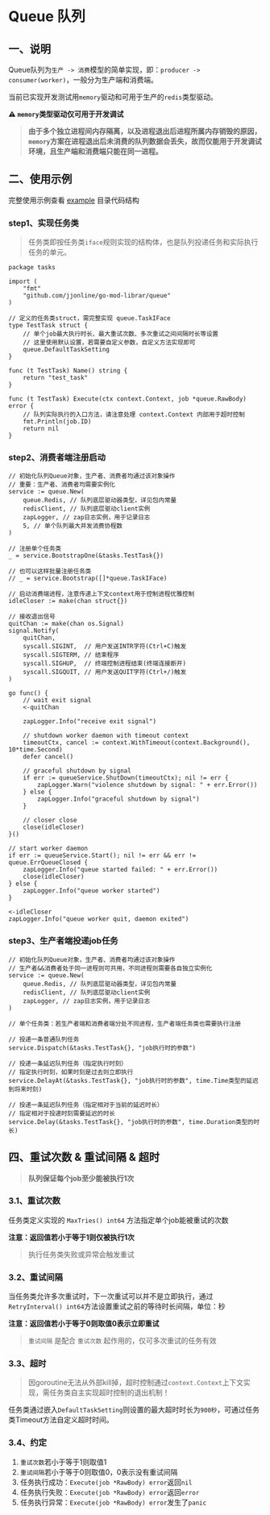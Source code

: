 # Queue 队列

## 一、说明

Queue队列为`生产 -> 消费`模型的简单实现，即：`producer -> consumer(worker)`，一般分为生产端和消费端。

当前已实现开发测试用`memory`驱动和可用于生产的`redis`类型驱动。

**⚠️ `memory`类型驱动仅可用于开发调试**

> **由于多个独立进程间内存隔离，以及进程退出后进程所属内存销毁的原因，`memory`方案在进程退出后未消费的队列数据会丢失，故而仅能用于开发调试环境，且生产端和消费端只能在同一进程。**

## 二、使用示例

完整使用示例查看 [example](https://github.com/jjonline/go-lib-backend/tree/master/queue/example) 目录代码结构

### step1、实现任务类

> 任务类即按任务类`iface`规则实现的结构体，也是队列投递任务和实际执行任务的单元。

````
package tasks

import (
    "fmt"
    "github.com/jjonline/go-mod-librar/queue"
)

// 定义的任务类struct，需完整实现 queue.TaskIFace
type TestTask struct {
    // 单个job最大执行时长、最大重试次数、多次重试之间间隔时长等设置
    // 这里使用默认设置，若需要自定义参数，自定义方法实现即可
    queue.DefaultTaskSetting
}

func (t TestTask) Name() string {
    return "test_task"
}

func (t TestTask) Execute(ctx context.Context, job *queue.RawBody) error {
    // 队列实际执行的入口方法，请注意处理 context.Context 内部用于超时控制 
    fmt.Println(job.ID)
    return nil
}
````

### step2、消费者端注册启动

````
// 初始化队列Queue对象，生产者、消费者均通过该对象操作
// 重要：生产者、消费者均需要实例化
service := queue.New(
    queue.Redis, // 队列底层驱动器类型，详见包内常量
    redisClient, // 队列底层驱动client实例
    zapLogger, // zap日志实例，用于记录日志
    5, // 单个队列最大并发消费协程数
)

// 注册单个任务类
_ = service.BootstrapOne(&tasks.TestTask{})

// 也可以这样批量注册任务类
// _ = service.Bootstrap([]*queue.TaskIFace)

// 启动消费端进程，注意传递上下文context用于控制进程优雅控制
idleCloser := make(chan struct{})

// 接收退出信号
quitChan := make(chan os.Signal)
signal.Notify(
    quitChan,
    syscall.SIGINT,  // 用户发送INTR字符(Ctrl+C)触发
    syscall.SIGTERM, // 结束程序
    syscall.SIGHUP,  // 终端控制进程结束(终端连接断开)
    syscall.SIGQUIT, // 用户发送QUIT字符(Ctrl+/)触发
)

go func() {
    // wait exit signal
    <-quitChan

    zapLogger.Info("receive exit signal")

    // shutdown worker daemon with timeout context
    timeoutCtx, cancel := context.WithTimeout(context.Background(), 10*time.Second)
    defer cancel()
    
    // graceful shutdown by signal
    if err := queueService.ShutDown(timeoutCtx); nil != err {
        zapLogger.Warn("violence shutdown by signal: " + err.Error())
    } else {
        zapLogger.Info("graceful shutdown by signal")
    }

    // closer close
    close(idleCloser)
}()

// start worker daemon
if err := queueService.Start(); nil != err && err != queue.ErrQueueClosed {
    zapLogger.Info("queue started failed: " + err.Error())
    close(idleCloser)
} else {
    zapLogger.Info("queue worker started")
}

<-idleCloser
zapLogger.Info("queue worker quit, daemon exited")
````

### step3、生产者端投递job任务

````
// 初始化队列Queue对象，生产者、消费者均通过该对象操作
// 生产者&&消费者处于同一进程则可共用，不同进程则需要各自独立实例化
service := queue.New(
    queue.Redis, // 队列底层驱动器类型，详见包内常量
    redisClient, // 队列底层驱动client实例
    zapLogger, // zap日志实例，用于记录日志
)

// 单个任务类：若生产者端和消费者端分处不同进程，生产者端任务类也需要执行注册

// 投递一条普通队列任务
service.Dispatch(&tasks.TestTask{}, "job执行时的参数")

// 投递一条延迟队列任务（指定执行时刻）
// 指定执行时刻，如果时刻是过去则立即执行
service.DelayAt(&tasks.TestTask{}, "job执行时的参数", time.Time类型的延迟到将来时刻)

// 投递一条延迟队列任务（指定相对于当前的延迟时长）
// 指定相对于投递时刻需要延迟的时长
service.Delay(&tasks.TestTask{}, "job执行时的参数", time.Duration类型的时长)
````

## 四、重试次数 & 重试间隔 & 超时

> **队列保证每个job至少能被执行1次**

### 3.1、重试次数

任务类定义实现的 `MaxTries() int64` 方法指定单个job能被重试的次数

**注意：返回值若小于等于1则仅被执行1次**

> 执行任务类失败或异常会触发重试

### 3.2、重试间隔

当任务类允许多次重试时，下一次重试可以并不是立即执行，通过`RetryInterval() int64`方法设置重试之前的等待时长间隔，单位：秒

**注意：返回值若小于等于0则取值0表示立即重试**

> `重试间隔` 是配合 `重试次数` 起作用的，仅可多次重试的任务有效

### 3.3、超时

> 因goroutine无法从外部kill掉，超时控制通过`context.Context`上下文实现，需任务类自主实现超时控制的退出机制！

任务类通过嵌入`DefaultTaskSetting`则设置的最大超时时长为`900秒`，可通过任务类Timeout方法自定义超时时间。

### 3.4、约定

1. `重试次数`若小于等于1则取值1
2. `重试间隔`若小于等于0则取值0，0表示没有重试间隔
3. 任务执行成功：`Execute(job *RawBody) error`返回`nil`
4. 任务执行失败：`Execute(job *RawBody) error`返回`error`
5. 任务执行异常：`Execute(job *RawBody) error`发生了`panic`
